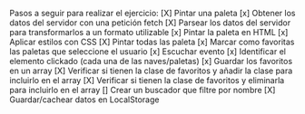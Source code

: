 Pasos a seguir para realizar el ejercicio:
[X] Pintar una paleta
[x] Obtener los datos del servidor con una petición fetch
[X] Parsear los datos del servidor para transformarlos a un formato utilizable
[x] Pintar la paleta en HTML
[x] Aplicar estilos con CSS
[X] Pintar todas las paleta
[x] Marcar como favoritas las paletas que seleccione el usuario
[x] Escuchar evento
[x] Identificar el elemento clickado (cada una de las naves/paletas)
[x] Guardar los favoritos en un array
[X] Verificar si tienen la clase de favoritos y añadir la clase para incluirlo en el array
[X] Verificar si tienen la clase de favoritos y eliminarla para incluirlo en el array
[] Crear un buscador que filtre por nombre
[X] Guardar/cachear datos en LocalStorage

